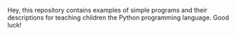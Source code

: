 Hey, 
this repository contains examples of simple programs and their descriptions for teaching children the Python programming language.
Good luck!
